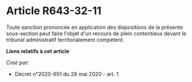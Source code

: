 # Article R643-32-11

Toute sanction prononcée en application des dispositions de la présente sous-section peut faire l'objet d'un recours de plein
contentieux devant le tribunal administratif territorialement compétent.

**Liens relatifs à cet article**

_Créé par_:

  - Décret n°2020-651 du 28 mai 2020 - art. 1
